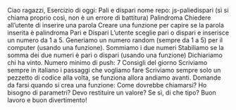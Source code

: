 Ciao ragazzi,
Esercizio di oggi: Pali e dispari
nome repo: js-paliedispari (sì si chiama proprio così, non è un errore di battitura)
Palindroma
Chiedere all’utente di inserire una parola Creare una funzione per capire se la parola inserita è palindroma
Pari e Dispari
L’utente sceglie pari o dispari e inserisce un numero da 1 a 5. Generiamo un numero random (sempre da 1 a 5) per il computer (usando una funzione). Sommiamo i due numeri Stabiliamo se la somma dei due numeri è pari o dispari (usando una funzione) Dichiariamo chi ha vinto.
Numero minimo di push: 7
Consigli del giorno
Scriviamo sempre in italiano i passaggi che vogliamo fare
Scriviamo sempre solo un pezzetto di codice alla volta, se funziona allora andiamo avanti.
Domande da farsi quando si crea una funzione:
Come dovrebbe chiamarsi?
Ho bisogno di parametri?
Devo restituire un valore?
Se sì, di che tipo?
Buon lavoro e buon divertimento!